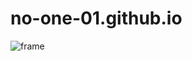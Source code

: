 # no-one-01.github.io

![frame](https://github.com/no-one-01/no-one-01.github.io/assets/118920744/0926ef22-c771-4895-a769-f84ddd83756b)
